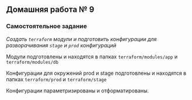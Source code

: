 ## Домашняя работа № 9

### Самостоятельное задание
*Создать `terraform` модули и подготовить конфигурации для разворачивания `stage` и `prod` конфигураций*

Модули подготовлены и находятся в папках `terraform/modules/app` и `terraform/modules/db`

Конфигурации для окружений prod и stage подготовлены и находятся в папках `terraform/prod` и `terraform/stage`

Конфигурации параметризированы и отформатированы.

